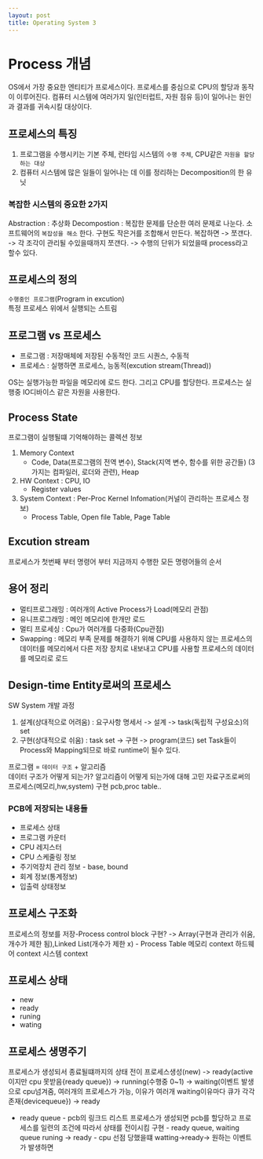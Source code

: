 ```yaml
---
layout: post
title: Operating System 3
---
```


# Process 개념 
OS에서 가장 중요한 엔티티가 프로세스이다. 프로세스를 중심으로 CPU의 할당과 동작이 이루어진다.
컴퓨터 시스템에 여러가지 일(인터럽트, 자원 점유 등)이 일어나는 원인과 결과를 귀속시킬 대상이다.

## 프로세스의 특징
1. 프로그램을 수행시키는 기본 주체, 런타임 시스템의 `수행 주체`, CPU같은 `자원을 할당하는 대상`
2. 컴퓨터 시스템에 많은 일들이 일어나는 데 이를 정리하는 Decomposition의 한 유닛

### 복잡한 시스템의 중요한 2가지
Abstraction : 추상화
Decompostion : 복잡한 문제를 단순한 여러 문제로 나눈다. 소프트웨어의 `복잡성을 해소` 한다. 구현도 작은거를 조합해서 만든다. 
복잡하면 -> 쪼갠다. -> 각 조각이 관리될 수있을때까지 쪼갠다. -> 수행의 단위가 되었을때 process라고 할수 있다.

## 프로세스의 정의
`수행중인 프로그램`(Program in excution)  
특정 프로세스 위에서 실행되는 스트림

## 프로그램 vs 프로세스
- 프로그램 : 저장매체에 저장된 수동적인 코드 시퀀스, 수동적
- 프로세스 : 실행하면 프로세스, 능동적(excution stream(Thread))

OS는 실행가능한 파일을 메모리에 로드 한다. 그리고 CPU를 할당한다. 프로세스는 실행중 IO디바이스 같은 자원을 사용한다.

## Process State
프로그램이 실행될떄 기억해야하는 콜렉션 정보
1. Memory Context
	- Code, Data(프로그램의 전역 변수), Stack(지역 변수, 함수를 위한 공간들) (3가지는 컴파일러, 로더와 관련), Heap
2. HW Context : CPU, IO
	- Register values
3. System Context : Per-Proc Kernel Infomation(커널이 관리하는 프로세스 정보)
	- Process Table, Open file Table, Page Table

## Excution stream
프로세스가 첫번째 부터 명령어 부터 지금까지 수행한 모든 명령어들의 순서

## 용어 정리 
- 멀티프로그래밍 : 여러개의 Active Process가 Load(메모리 관점)
- 유니프로그래밍 : 메인 메모리에 한개만 로드
- 멀티 프로세싱 : Cpu가 여러개를 다중화(Cpu관점)
- Swapping : 메모리 부족 문제를 해결하기 위해 CPU를 사용하지 않는 프로세스의 데이터를 메모리에서 다른 저장 장치로 내보내고 CPU를 사용할 프로세스의 데이터를 메모리로 로드

## Design-time Entity로써의 프로세스
SW System 개발 과정
1. 설계(상대적으로 어려움) :
	요구사항 명세서 -> 설계 -> task(독립적 구성요소)의 set
2. 구현(상대적으로 쉬움) : 
	task set -> 구현 -> program(코드) set
Task들이 Process와 Mapping되므로 바로 runtime이 될수 있다.

프로그램 = `데이터 구조` + 알고리즘  
데이터 구조가 어떻게 되는가? 알고리즘이 어떻게 되는가에 대해 고민
자료구조로써의 프로세스(메모리,hw,system) 구현
pcb,proc table..

### PCB에 저장되는 내용들
- 프로세스 상태
- 프로그램 카운터
- CPU 레지스터
- CPU 스케줄링 정보
- 주기억장치 관리 정보 - base, bound
- 회계 정보(통계정보)
- 입출력 상태정보 

## 프로세스 구조화
프로세스의 정보를 저장-Process control block
구현? -> Array(구현과 관리가 쉬움, 개수가 제한 됨),Linked List(개수가 제한 x) - Process Table
메모리 context
하드웨어 context
시스템 context

## 프로세스 상태
- new
- ready
- runing
- wating

## 프로세스 생명주기
프로세스가 생성되서 종료될떄까지의 상태 전이
프로세스생성(new) -> ready(active이지만 cpu 못받음{ready queue}) -> running(수행중 0~1) -> waiting(이벤트 발생으로 cpu넘겨줌, 여러개의 프로세스가 가능, 이유가 여러개 waiting이유마다 큐가 각각존재{devicequeue}) -> ready
- ready queue - pcb의 링크드 리스트
프로세스가 생성되면 pcb를 할당하고 프로세스를 일련의 조건에 따라서 상태를 전이시킴
구현 - ready queue, waiting queue
runing -> ready - cpu 선점 당했을떄
watting->ready-> 원하는 이벤트가 발생하면
